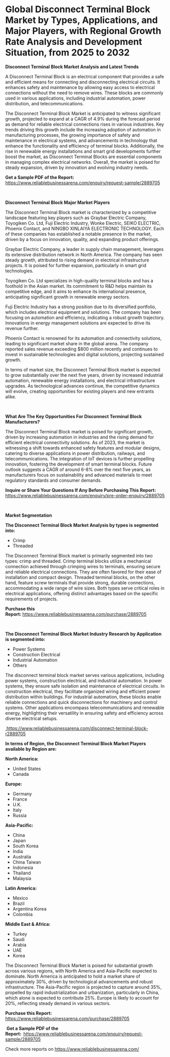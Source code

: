 <p><h1>Global Disconnect Terminal Block Market by Types, Applications, and Major Players, with Regional Growth Rate Analysis and Development Situation, from 2025 to 2032</h1></p><p><strong>Disconnect Terminal Block Market Analysis and Latest Trends</strong></p>
<p><p>A Disconnect Terminal Block is an electrical component that provides a safe and efficient means for connecting and disconnecting electrical circuits. It enhances safety and maintenance by allowing easy access to electrical connections without the need to remove wires. These blocks are commonly used in various applications, including industrial automation, power distribution, and telecommunications.</p><p>The Disconnect Terminal Block Market is anticipated to witness significant growth, projected to expand at a CAGR of 4.9% during the forecast period as demand for reliable electrical connections rises in various industries. Key trends driving this growth include the increasing adoption of automation in manufacturing processes, the growing importance of safety and maintenance in electrical systems, and advancements in technology that enhance the functionality and efficiency of terminal blocks. Additionally, the rise in renewable energy installations and smart grid developments further boost the market, as Disconnect Terminal Blocks are essential components in managing complex electrical networks. Overall, the market is poised for steady expansion, driven by innovation and evolving industry needs.</p></p>
<p><strong>Get a Sample PDF of the Report:&nbsp;</strong> <a href="https://www.reliablebusinessarena.com/enquiry/request-sample/2889705?utm_campaign=3165&utm_medium=2&utm_source=Github&utm_content=ia&utm_term=14032025&utm_id=disconnect-terminal-block">https://www.reliablebusinessarena.com/enquiry/request-sample/2889705</a></p>
<p>&nbsp;</p>
<p><strong>Disconnect Terminal Block Major Market Players</strong></p>
<p><p>The Disconnect Terminal Block market is characterized by a competitive landscape featuring key players such as Graybar Electric Company, Toyogiken Co. Ltd, Fuji Electric Industry, Wonke Electric, SEIKO ELECTRIC, Phoenix Contact, and NINGBO XINLAIYA ELECTRONIC TECHNOLOGY. Each of these companies has established a notable presence in the market, driven by a focus on innovation, quality, and expanding product offerings.</p><p>Graybar Electric Company, a leader in supply chain management, leverages its extensive distribution network in North America. The company has seen steady growth, attributed to rising demand in electrical infrastructure projects. It is poised for further expansion, particularly in smart grid technologies.</p><p>Toyogiken Co. Ltd specializes in high-quality terminal blocks and has a foothold in the Asian market. Its commitment to R&D helps maintain its competitive edge, and it aims to enhance its international presence, anticipating significant growth in renewable energy sectors.</p><p>Fuji Electric Industry has a strong position due to its diversified portfolio, which includes electrical equipment and solutions. The company has been focusing on automation and efficiency, indicating a robust growth trajectory. Innovations in energy management solutions are expected to drive its revenue further.</p><p>Phoenix Contact is renowned for its automation and connectivity solutions, leading to significant market share in the global arena. The company reported sales revenue exceeding $800 million recently and continues to invest in sustainable technologies and digital solutions, projecting sustained growth.</p><p>In terms of market size, the Disconnect Terminal Block market is expected to grow substantially over the next five years, driven by increased industrial automation, renewable energy installations, and electrical infrastructure upgrades. As technological advances continue, the competitive dynamics will evolve, creating opportunities for existing players and new entrants alike.</p></p>
<p>&nbsp;</p>
<p><strong>What Are The Key Opportunities For Disconnect Terminal Block Manufacturers?</strong></p>
<p><p>The Disconnect Terminal Block market is poised for significant growth, driven by increasing automation in industries and the rising demand for efficient electrical connectivity solutions. As of 2023, the market is witnessing a shift towards enhanced safety features and modular designs, catering to diverse applications in power distribution, railways, and telecommunications. The integration of IoT devices is further propelling innovation, fostering the development of smart terminal blocks. Future outlook suggests a CAGR of around 6-8% over the next five years, as manufacturers focus on sustainability and advanced materials to meet regulatory standards and consumer demands.</p></p>
<p><strong>Inquire or Share Your Questions If Any Before Purchasing This Report:</strong> <a href="https://www.reliablebusinessarena.com/enquiry/pre-order-enquiry/2889705?utm_campaign=3165&utm_medium=2&utm_source=Github&utm_content=ia&utm_term=14032025&utm_id=disconnect-terminal-block">https://www.reliablebusinessarena.com/enquiry/pre-order-enquiry/2889705</a></p>
<p>&nbsp;</p>
<p><strong>Market Segmentation</strong></p>
<p><strong>The Disconnect Terminal Block Market Analysis by types is segmented into:</strong></p>
<p><ul><li>Crimp</li><li>Threaded</li></ul></p>
<p><p>The Disconnect Terminal Block market is primarily segmented into two types: crimp and threaded. Crimp terminal blocks utilize a mechanical connection achieved through crimping wires to terminals, ensuring secure and reliable electrical connections. They are often favored for their ease of installation and compact design. Threaded terminal blocks, on the other hand, feature screw terminals that provide strong, durable connections, accommodating a wide range of wire sizes. Both types serve critical roles in electrical applications, offering distinct advantages based on the specific requirements of projects.</p></p>
<p><strong>Purchase this Report:&nbsp;</strong><a href="https://www.reliablebusinessarena.com/purchase/2889705?utm_campaign=3165&utm_medium=2&utm_source=Github&utm_content=ia&utm_term=14032025&utm_id=disconnect-terminal-block">https://www.reliablebusinessarena.com/purchase/2889705</a></p>
<p>&nbsp;</p>
<p><strong>The Disconnect Terminal Block Market Industry Research by Application is segmented into:</strong></p>
<p><ul><li>Power Systems</li><li>Construction Electrical</li><li>Industrial Automation</li><li>Others</li></ul></p>
<p><p>The disconnect terminal block market serves various applications, including power systems, construction electrical, and industrial automation. In power systems, they ensure safe isolation and maintenance of electrical circuits. In construction electrical, they facilitate organized wiring and efficient power distribution within buildings. For industrial automation, these blocks enable reliable connections and quick disconnections for machinery and control systems. Other applications encompass telecommunications and renewable energy, highlighting their versatility in ensuring safety and efficiency across diverse electrical setups.</p></p>
<p><a href="https://www.reliablebusinessarena.com/disconnect-terminal-block-r2889705?utm_campaign=3165&utm_medium=2&utm_source=Github&utm_content=ia&utm_term=14032025&utm_id=disconnect-terminal-block">&nbsp;https://www.reliablebusinessarena.com/disconnect-terminal-block-r2889705</a></p>
<p><strong>In terms of Region, the Disconnect Terminal Block Market Players available by Region are:</strong></p>
<p>
    <p> <strong> North America: </strong>
        <ul>
            <li>United States</li>
            <li>Canada</li>
        </ul>
        </p> 
    <p> <strong> Europe: </strong>
        <ul>
            <li>Germany</li>
            <li>France</li>
            <li>U.K.</li>
            <li>Italy</li>
            <li>Russia</li>
        </ul>
        </p> 
    <p> <strong> Asia-Pacific: </strong>
        <ul>
            <li>China</li>
            <li>Japan</li>
            <li>South Korea</li>
            <li>India</li>
            <li>Australia</li>
            <li>China Taiwan</li>
            <li>Indonesia</li>
            <li>Thailand</li>
            <li>Malaysia</li>
        </ul>
        </p> 
    <p> <strong> Latin America: </strong>
        <ul>
            <li>Mexico</li>
            <li>Brazil</li>
            <li>Argentina Korea</li>
            <li>Colombia</li>
        </ul>
        </p> 
    <p> <strong> Middle East & Africa: </strong>
        <ul>
            <li>Turkey</li>
            <li>Saudi</li>
            <li>Arabia</li>
            <li>UAE</li>
            <li>Korea</li>
        </ul>
    </p>
    </p>
<p><p>The Disconnect Terminal Block Market is poised for substantial growth across various regions, with North America and Asia-Pacific expected to dominate. North America is anticipated to hold a market share of approximately 30%, driven by technological advancements and robust infrastructure. The Asia-Pacific region is projected to capture around 35%, propelled by rapid industrialization and urbanization, particularly in China, which alone is expected to contribute 25%. Europe is likely to account for 20%, reflecting steady demand in various sectors.</p></p>
<p><strong>Purchase this Report: </strong><a href="https://www.reliablebusinessarena.com/purchase/2889705?utm_campaign=3165&utm_medium=2&utm_source=Github&utm_content=ia&utm_term=14032025&utm_id=disconnect-terminal-block">https://www.reliablebusinessarena.com/purchase/2889705</a></p>
<p>&nbsp;<strong>Get a Sample PDF of the Report:&nbsp;&nbsp;</strong><a href="https://www.reliablebusinessarena.com/enquiry/request-sample/2889705?utm_campaign=3165&utm_medium=2&utm_source=Github&utm_content=ia&utm_term=14032025&utm_id=disconnect-terminal-block">https://www.reliablebusinessarena.com/enquiry/request-sample/2889705</a></p>
<p><strong></strong></p>
<p>Check more reports on <a href="https://www.reliablebusinessarena.com/?utm_campaign=3165&utm_medium=2&utm_source=Github&utm_content=ia&utm_term=14032025&utm_id=disconnect-terminal-block">https://www.reliablebusinessarena.com/</a></p>